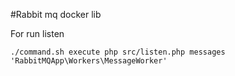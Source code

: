 #Rabbit mq docker lib

For run listen

``./command.sh execute php src/listen.php messages 'RabbitMQApp\Workers\MessageWorker'``
